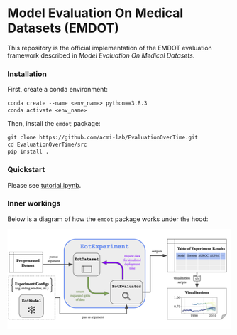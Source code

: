 # Model Evaluation On Medical Datasets (EMDOT)

This repository is the official implementation of the EMDOT evaluation framework described in _Model Evaluation On Medical Datasets_. 

### Installation

First, create a conda environment:

```
conda create --name <env_name> python==3.8.3
conda activate <env_name>
```

Then, install the `emdot` package:

```
git clone https://github.com/acmi-lab/EvaluationOverTime.git
cd EvaluationOverTime/src
pip install .
```

### Quickstart

Please see [tutorial.ipynb](tutorial.ipynb).

### Inner workings

Below is a diagram of how the `emdot` package works under the hood:

![System Diagram](img/system_diagram.png)

